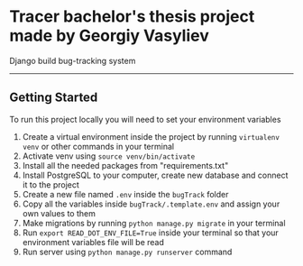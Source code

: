 # Tracer bachelor's thesis project made by Georgiy Vasyliev

Django build bug-tracking system

---

## Getting Started

To run this project locally you will need to set your environment variables

1. Create a virtual environment inside the project by running `virtualenv venv` or other commands in your terminal
2. Activate venv using `source venv/bin/activate`
3. Install all the needed packages from "requirements.txt"
4. Install PostgreSQL to your computer, create new database and connect it to the project
5. Create a new file named `.env` inside the `bugTrack` folder
6. Copy all the variables inside `bugTrack/.template.env` and assign your own values to them
7. Make migrations by running `python manage.py migrate` in your terminal
8. Run `export READ_DOT_ENV_FILE=True` inside your terminal so that your environment variables file will be read
9. Run server using `python manage.py runserver` command
